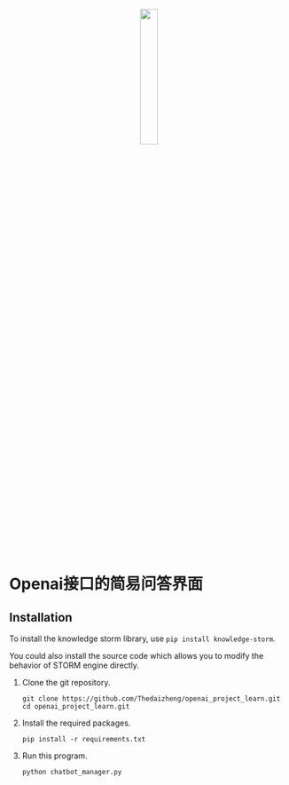 <p align="center">
  <img src="assets/logo.svg" style="width: 25%; height: auto;">
</p>

# Openai接口的简易问答界面

## Installation


To install the knowledge storm library, use `pip install knowledge-storm`. 

You could also install the source code which allows you to modify the behavior of STORM engine directly.
1. Clone the git repository.
    ```shell
    git clone https://github.com/Thedaizheng/openai_project_learn.git
    cd openai_project_learn.git
    ```
   
2. Install the required packages.
   ```shell
   pip install -r requirements.txt
   
3. Run this program.
   ```shell
   python chatbot_manager.py

